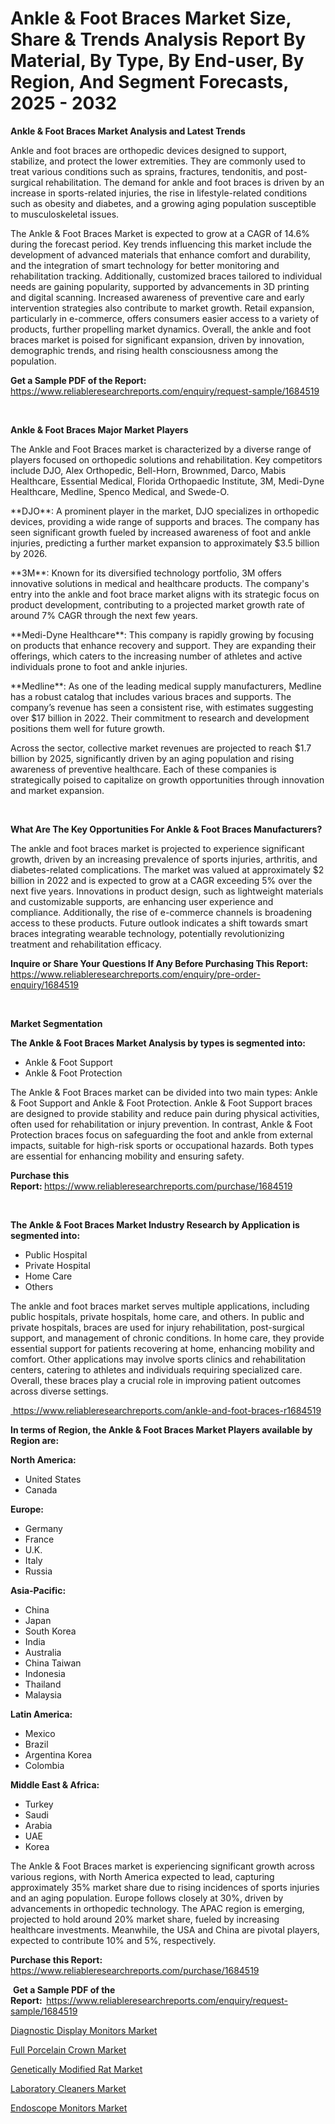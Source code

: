 <p><h1>Ankle & Foot Braces Market Size, Share & Trends Analysis Report By Material, By Type, By End-user, By Region, And Segment Forecasts, 2025 - 2032</h1></p><p><strong>Ankle & Foot Braces Market Analysis and Latest Trends</strong></p>
<p><p>Ankle and foot braces are orthopedic devices designed to support, stabilize, and protect the lower extremities. They are commonly used to treat various conditions such as sprains, fractures, tendonitis, and post-surgical rehabilitation. The demand for ankle and foot braces is driven by an increase in sports-related injuries, the rise in lifestyle-related conditions such as obesity and diabetes, and a growing aging population susceptible to musculoskeletal issues.</p><p>The Ankle & Foot Braces Market is expected to grow at a CAGR of 14.6% during the forecast period. Key trends influencing this market include the development of advanced materials that enhance comfort and durability, and the integration of smart technology for better monitoring and rehabilitation tracking. Additionally, customized braces tailored to individual needs are gaining popularity, supported by advancements in 3D printing and digital scanning. Increased awareness of preventive care and early intervention strategies also contribute to market growth. Retail expansion, particularly in e-commerce, offers consumers easier access to a variety of products, further propelling market dynamics. Overall, the ankle and foot braces market is poised for significant expansion, driven by innovation, demographic trends, and rising health consciousness among the population.</p></p>
<p><strong>Get a Sample PDF of the Report:&nbsp;</strong> <a href="https://www.reliableresearchreports.com/enquiry/request-sample/1684519?utm_campaign=40&utm_medium=2&utm_source=Github&utm_content=ia&utm_term=04032025&utm_id=ankle-foot-braces">https://www.reliableresearchreports.com/enquiry/request-sample/1684519</a></p>
<p>&nbsp;</p>
<p><strong>Ankle & Foot Braces Major Market Players</strong></p>
<p><p>The Ankle and Foot Braces market is characterized by a diverse range of players focused on orthopedic solutions and rehabilitation. Key competitors include DJO, Alex Orthopedic, Bell-Horn, Brownmed, Darco, Mabis Healthcare, Essential Medical, Florida Orthopaedic Institute, 3M, Medi-Dyne Healthcare, Medline, Spenco Medical, and Swede-O.</p><p>**DJO**: A prominent player in the market, DJO specializes in orthopedic devices, providing a wide range of supports and braces. The company has seen significant growth fueled by increased awareness of foot and ankle injuries, predicting a further market expansion to approximately $3.5 billion by 2026. </p><p>**3M**: Known for its diversified technology portfolio, 3M offers innovative solutions in medical and healthcare products. The company's entry into the ankle and foot brace market aligns with its strategic focus on product development, contributing to a projected market growth rate of around 7% CAGR through the next few years.</p><p>**Medi-Dyne Healthcare**: This company is rapidly growing by focusing on products that enhance recovery and support. They are expanding their offerings, which caters to the increasing number of athletes and active individuals prone to foot and ankle injuries.</p><p>**Medline**: As one of the leading medical supply manufacturers, Medline has a robust catalog that includes various braces and supports. The company’s revenue has seen a consistent rise, with estimates suggesting over $17 billion in 2022. Their commitment to research and development positions them well for future growth.</p><p>Across the sector, collective market revenues are projected to reach $1.7 billion by 2025, significantly driven by an aging population and rising awareness of preventive healthcare. Each of these companies is strategically poised to capitalize on growth opportunities through innovation and market expansion.</p></p>
<p>&nbsp;</p>
<p><strong>What Are The Key Opportunities For Ankle & Foot Braces Manufacturers?</strong></p>
<p><p>The ankle and foot braces market is projected to experience significant growth, driven by an increasing prevalence of sports injuries, arthritis, and diabetes-related complications. The market was valued at approximately $2 billion in 2022 and is expected to grow at a CAGR exceeding 5% over the next five years. Innovations in product design, such as lightweight materials and customizable supports, are enhancing user experience and compliance. Additionally, the rise of e-commerce channels is broadening access to these products. Future outlook indicates a shift towards smart braces integrating wearable technology, potentially revolutionizing treatment and rehabilitation efficacy.</p></p>
<p><strong>Inquire or Share Your Questions If Any Before Purchasing This Report:</strong> <a href="https://www.reliableresearchreports.com/enquiry/pre-order-enquiry/1684519?utm_campaign=40&utm_medium=2&utm_source=Github&utm_content=ia&utm_term=04032025&utm_id=ankle-foot-braces">https://www.reliableresearchreports.com/enquiry/pre-order-enquiry/1684519</a></p>
<p>&nbsp;</p>
<p><strong>Market Segmentation</strong></p>
<p><strong>The Ankle & Foot Braces Market Analysis by types is segmented into:</strong></p>
<p><ul><li>Ankle & Foot Support</li><li>Ankle & Foot Protection</li></ul></p>
<p><p>The Ankle & Foot Braces market can be divided into two main types: Ankle & Foot Support and Ankle & Foot Protection. Ankle & Foot Support braces are designed to provide stability and reduce pain during physical activities, often used for rehabilitation or injury prevention. In contrast, Ankle & Foot Protection braces focus on safeguarding the foot and ankle from external impacts, suitable for high-risk sports or occupational hazards. Both types are essential for enhancing mobility and ensuring safety.</p></p>
<p><strong>Purchase this Report:&nbsp;</strong><a href="https://www.reliableresearchreports.com/purchase/1684519?utm_campaign=40&utm_medium=2&utm_source=Github&utm_content=ia&utm_term=04032025&utm_id=ankle-foot-braces">https://www.reliableresearchreports.com/purchase/1684519</a></p>
<p>&nbsp;</p>
<p><strong>The Ankle & Foot Braces Market Industry Research by Application is segmented into:</strong></p>
<p><ul><li>Public Hospital</li><li>Private Hospital</li><li>Home Care</li><li>Others</li></ul></p>
<p><p>The ankle and foot braces market serves multiple applications, including public hospitals, private hospitals, home care, and others. In public and private hospitals, braces are used for injury rehabilitation, post-surgical support, and management of chronic conditions. In home care, they provide essential support for patients recovering at home, enhancing mobility and comfort. Other applications may involve sports clinics and rehabilitation centers, catering to athletes and individuals requiring specialized care. Overall, these braces play a crucial role in improving patient outcomes across diverse settings.</p></p>
<p><a href="https://www.reliableresearchreports.com/ankle-and-foot-braces-r1684519?utm_campaign=40&utm_medium=2&utm_source=Github&utm_content=ia&utm_term=04032025&utm_id=ankle-foot-braces">&nbsp;https://www.reliableresearchreports.com/ankle-and-foot-braces-r1684519</a></p>
<p><strong>In terms of Region, the Ankle & Foot Braces Market Players available by Region are:</strong></p>
<p>
    <p> <strong> North America: </strong>
        <ul>
            <li>United States</li>
            <li>Canada</li>
        </ul>
        </p> 
    <p> <strong> Europe: </strong>
        <ul>
            <li>Germany</li>
            <li>France</li>
            <li>U.K.</li>
            <li>Italy</li>
            <li>Russia</li>
        </ul>
        </p> 
    <p> <strong> Asia-Pacific: </strong>
        <ul>
            <li>China</li>
            <li>Japan</li>
            <li>South Korea</li>
            <li>India</li>
            <li>Australia</li>
            <li>China Taiwan</li>
            <li>Indonesia</li>
            <li>Thailand</li>
            <li>Malaysia</li>
        </ul>
        </p> 
    <p> <strong> Latin America: </strong>
        <ul>
            <li>Mexico</li>
            <li>Brazil</li>
            <li>Argentina Korea</li>
            <li>Colombia</li>
        </ul>
        </p> 
    <p> <strong> Middle East & Africa: </strong>
        <ul>
            <li>Turkey</li>
            <li>Saudi</li>
            <li>Arabia</li>
            <li>UAE</li>
            <li>Korea</li>
        </ul>
    </p>
    </p>
<p><p>The Ankle & Foot Braces market is experiencing significant growth across various regions, with North America expected to lead, capturing approximately 35% market share due to rising incidences of sports injuries and an aging population. Europe follows closely at 30%, driven by advancements in orthopedic technology. The APAC region is emerging, projected to hold around 20% market share, fueled by increasing healthcare investments. Meanwhile, the USA and China are pivotal players, expected to contribute 10% and 5%, respectively.</p></p>
<p><strong>Purchase this Report: </strong><a href="https://www.reliableresearchreports.com/purchase/1684519?utm_campaign=40&utm_medium=2&utm_source=Github&utm_content=ia&utm_term=04032025&utm_id=ankle-foot-braces">https://www.reliableresearchreports.com/purchase/1684519</a></p>
<p>&nbsp;<strong>Get a Sample PDF of the Report:&nbsp;&nbsp;</strong><a href="https://www.reliableresearchreports.com/enquiry/request-sample/1684519?utm_campaign=40&utm_medium=2&utm_source=Github&utm_content=ia&utm_term=04032025&utm_id=ankle-foot-braces">https://www.reliableresearchreports.com/enquiry/request-sample/1684519</a></p>
<p><strong></strong></p>
<p><p><a href="https://github.com/kolffmaris58/Market-Research-Report-List-1/blob/main/diagnostic-display-monitors-market.md?utm_campaign=40&utm_medium=2&utm_source=Github&utm_content=ia&utm_term=04032025&utm_id=ankle-foot-braces">Diagnostic Display Monitors Market</a></p><p><a href="https://github.com/syiqvanyo/Market-Research-Report-List-1/blob/main/full-porcelain-crown-market.md?utm_campaign=40&utm_medium=2&utm_source=Github&utm_content=ia&utm_term=04032025&utm_id=ankle-foot-braces">Full Porcelain Crown Market</a></p><p><a href="https://github.com/warshatulang0/Market-Research-Report-List-1/blob/main/genetically-modified-rat-market.md?utm_campaign=40&utm_medium=2&utm_source=Github&utm_content=ia&utm_term=04032025&utm_id=ankle-foot-braces">Genetically Modified Rat Market</a></p><p><a href="https://github.com/yepezkommakp/Market-Research-Report-List-1/blob/main/laboratory-cleaners-market.md?utm_campaign=40&utm_medium=2&utm_source=Github&utm_content=ia&utm_term=04032025&utm_id=ankle-foot-braces">Laboratory Cleaners Market</a></p><p><a href="https://github.com/kryshaprilbb/Market-Research-Report-List-1/blob/main/endoscope-monitors-market.md?utm_campaign=40&utm_medium=2&utm_source=Github&utm_content=ia&utm_term=04032025&utm_id=ankle-foot-braces">Endoscope Monitors Market</a></p></p>